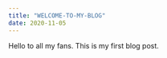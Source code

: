 ```yaml
---
title: "WELCOME-TO-MY-BLOG"
date: 2020-11-05
---
```

Hello to all my fans. This is my first blog post.
